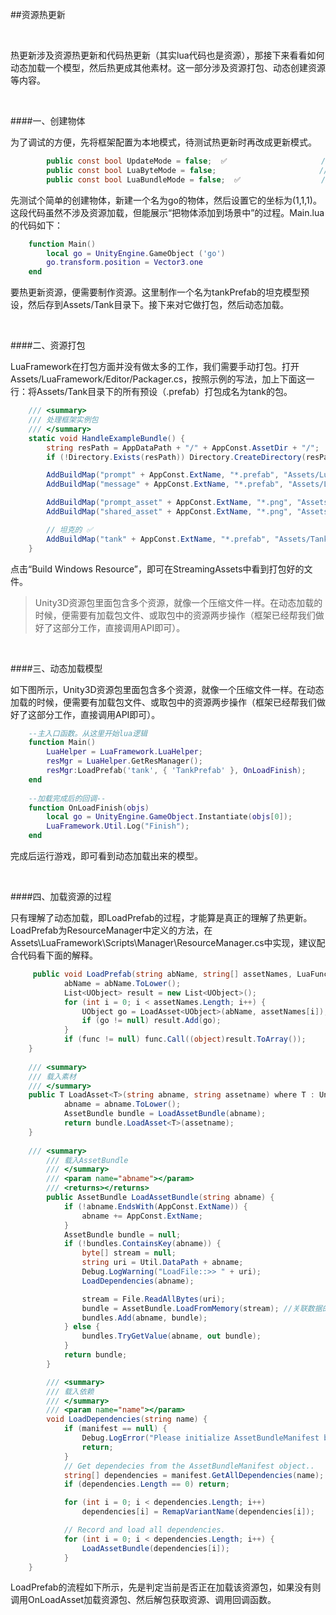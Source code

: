 ##资源热更新

&emsp;

热更新涉及资源热更新和代码热更新（其实lua代码也是资源），那接下来看看如何动态加载一个模型，然后热更成其他素材。这一部分涉及资源打包、动态创建资源等内容。

&emsp;


####一、创建物体

为了调试的方便，先将框架配置为本地模式，待测试热更新时再改成更新模式。

```csharp
        public const bool UpdateMode = false;  ✅                     //更新模式-默认关闭 
        public const bool LuaByteMode = false;                       //Lua字节码模式-默认关闭 
        public const bool LuaBundleMode = false;  ✅                  //Lua代码AssetBundle模式
```

先测试个简单的创建物体，新建一个名为go的物体，然后设置它的坐标为(1,1,1)。这段代码虽然不涉及资源加载，但能展示“把物体添加到场景中”的过程。Main.lua的代码如下：

```lua
    function Main()                                    
        local go = UnityEngine.GameObject ('go')
        go.transform.position = Vector3.one             
    end
```

要热更新资源，便需要制作资源。这里制作一个名为tankPrefab的坦克模型预设，然后存到Assets/Tank目录下。接下来对它做打包，然后动态加载。

&emsp;


####二、资源打包

LuaFramework在打包方面并没有做太多的工作，我们需要手动打包。打开Assets/LuaFramework/Editor/Packager.cs，按照示例的写法，加上下面这一行：将Assets/Tank目录下的所有预设（.prefab）打包成名为tank的包。

```csharp
    /// <summary>
    /// 处理框架实例包
    /// </summary>
    static void HandleExampleBundle() {
        string resPath = AppDataPath + "/" + AppConst.AssetDir + "/";
        if (!Directory.Exists(resPath)) Directory.CreateDirectory(resPath);

        AddBuildMap("prompt" + AppConst.ExtName, "*.prefab", "Assets/LuaFramework/Examples/Builds/Prompt");
        AddBuildMap("message" + AppConst.ExtName, "*.prefab", "Assets/LuaFramework/Examples/Builds/Message");

        AddBuildMap("prompt_asset" + AppConst.ExtName, "*.png", "Assets/LuaFramework/Examples/Textures/Prompt");
        AddBuildMap("shared_asset" + AppConst.ExtName, "*.png", "Assets/LuaFramework/Examples/Textures/Shared");

        // 坦克的 ✅
        AddBuildMap("tank" + AppConst.ExtName, "*.prefab", "Assets/Tank");
    }
```

点击“Build Windows Resource”，即可在StreamingAssets中看到打包好的文件。


>Unity3D资源包里面包含多个资源，就像一个压缩文件一样。在动态加载的时候，便需要有加载包文件、或取包中的资源两步操作（框架已经帮我们做好了这部分工作，直接调用API即可）。

&emsp;


####三、动态加载模型

如下图所示，Unity3D资源包里面包含多个资源，就像一个压缩文件一样。在动态加载的时候，便需要有加载包文件、或取包中的资源两步操作（框架已经帮我们做好了这部分工作，直接调用API即可）。


```lua
    --主入口函数。从这里开始lua逻辑
    function Main()                                 
        LuaHelper = LuaFramework.LuaHelper;
        resMgr = LuaHelper.GetResManager();
        resMgr:LoadPrefab('tank', { 'TankPrefab' }, OnLoadFinish);
    end
    
    --加载完成后的回调--
    function OnLoadFinish(objs)
        local go = UnityEngine.GameObject.Instantiate(objs[0]);
        LuaFramework.Util.Log("Finish");        
    end
```

完成后运行游戏，即可看到动态加载出来的模型。

&emsp;

####四、加载资源的过程

只有理解了动态加载，即LoadPrefab的过程，才能算是真正的理解了热更新。LoadPrefab为ResourceManager中定义的方法，在Assets\LuaFramework\Scripts\Manager\ResourceManager.cs中实现，建议配合代码看下面的解释。

```csharp
     public void LoadPrefab(string abName, string[] assetNames, LuaFunction func) {
            abName = abName.ToLower();
            List<UObject> result = new List<UObject>();
            for (int i = 0; i < assetNames.Length; i++) {
                UObject go = LoadAsset<UObject>(abName, assetNames[i]);
                if (go != null) result.Add(go);
            }
            if (func != null) func.Call((object)result.ToArray());
    }
    
    /// <summary>
    /// 载入素材
    /// </summary>
    public T LoadAsset<T>(string abname, string assetname) where T : UnityEngine.Object {
            abname = abname.ToLower();
            AssetBundle bundle = LoadAssetBundle(abname);
            return bundle.LoadAsset<T>(assetname);
    }
    
    /// <summary>
        /// 载入AssetBundle
        /// </summary>
        /// <param name="abname"></param>
        /// <returns></returns>
        public AssetBundle LoadAssetBundle(string abname) {
            if (!abname.EndsWith(AppConst.ExtName)) {
                abname += AppConst.ExtName;
            }
            AssetBundle bundle = null;
            if (!bundles.ContainsKey(abname)) {
                byte[] stream = null;
                string uri = Util.DataPath + abname;
                Debug.LogWarning("LoadFile::>> " + uri);
                LoadDependencies(abname);

                stream = File.ReadAllBytes(uri);
                bundle = AssetBundle.LoadFromMemory(stream); //关联数据的素材绑定
                bundles.Add(abname, bundle);
            } else {
                bundles.TryGetValue(abname, out bundle);
            }
            return bundle;
        }

        /// <summary>
        /// 载入依赖
        /// </summary>
        /// <param name="name"></param>
        void LoadDependencies(string name) {
            if (manifest == null) {
                Debug.LogError("Please initialize AssetBundleManifest by calling AssetBundleManager.Initialize()");
                return;
            }
            // Get dependecies from the AssetBundleManifest object..
            string[] dependencies = manifest.GetAllDependencies(name);
            if (dependencies.Length == 0) return;

            for (int i = 0; i < dependencies.Length; i++)
                dependencies[i] = RemapVariantName(dependencies[i]);

            // Record and load all dependencies.
            for (int i = 0; i < dependencies.Length; i++) {
                LoadAssetBundle(dependencies[i]);
            }
    }
```

LoadPrefab的流程如下所示，先是判定当前是否正在加载该资源包，如果没有则调用OnLoadAsset加载资源包、然后解包获取资源、调用回调函数。

